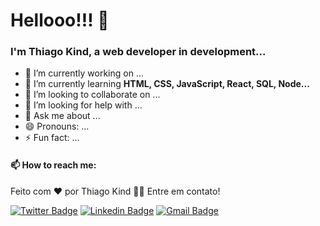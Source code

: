 # Hellooo!!! 👋

### I'm Thiago Kind, a web developer in development...
<!--
**thiagokind/thiagokind** is a ✨ _special_ ✨ repository because its `README.md` (this file) appears on your GitHub profile.


+55 31 99142-7299
[Stackoverflow](https://pt.stackoverflow.com/users/207213/thiagokind?tab=profile)
[Instagram](https://instagram.com/kindthiago)

-->

- 🔭 I’m currently working on ...
- 🌱 I’m currently learning **HTML, CSS, JavaScript, React, SQL, Node...**
- 👯 I’m looking to collaborate on ...
- 🤔 I’m looking for help with ...
- 💬 Ask me about ...
- 😄 Pronouns: ...
- ⚡ Fun fact: ...

#### 📫 How to reach me:

Feito com ❤️ por Thiago Kind 👋🏽 Entre em contato!

[![Twitter Badge](https://img.shields.io/badge/-@kindthiago-1ca0f1?style=flat-square&labelColor=1ca0f1&logo=twitter&logoColor=white&link=https://twitter.com/KindThiago)](https://twitter.com/KindThiago) [![Linkedin Badge](https://img.shields.io/badge/-thiagokind-blue?style=flat-square&logo=Linkedin&logoColor=white&link=https://www.linkedin.com/in/thiagokind/)](https://www.linkedin.com/in/thiagokind/) 
[![Gmail Badge](https://img.shields.io/badge/-thiagokind@gmail.com-c14438?style=flat-square&logo=Gmail&logoColor=white&link=mailto:thiagokind@gmail.com)](mailto:thiagokind@gmail.com)
